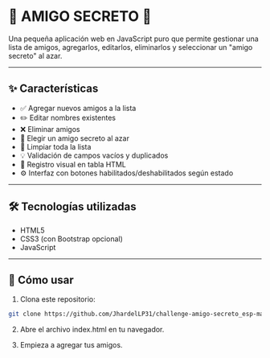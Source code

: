 # 🎨 AMIGO SECRETO 🎁

Una pequeña aplicación web en JavaScript puro que permite gestionar una lista de amigos, agregarlos, editarlos, eliminarlos y seleccionar un "amigo secreto" al azar.

---

## ✨ Características

- ✅ Agregar nuevos amigos a la lista
- ✏️ Editar nombres existentes
- ❌ Eliminar amigos
- 🎁 Elegir un amigo secreto al azar
- 🧹 Limpiar toda la lista
- 💡 Validación de campos vacíos y duplicados
- 📜 Registro visual en tabla HTML
- ⚙️ Interfaz con botones habilitados/deshabilitados según estado

---

## 🛠️ Tecnologías utilizadas

- HTML5
- CSS3 (con Bootstrap opcional)
- JavaScript

---

## 🚀 Cómo usar

1. Clona este repositorio:

```bash
git clone https://github.com/JhardelLP31/challenge-amigo-secreto_esp-main.git
```
2. Abre el archivo index.html en tu navegador.

3. Empieza a agregar tus amigos.



